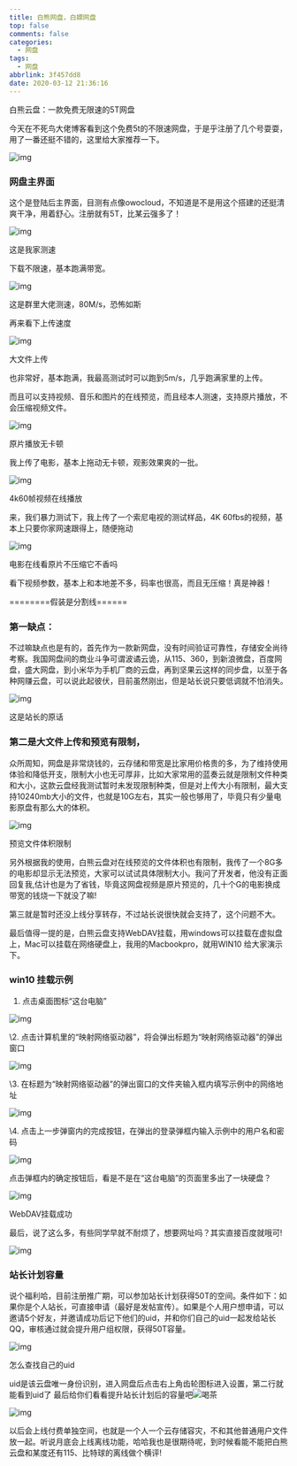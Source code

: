 ```yaml
---
title: 白熊网盘，白嫖网盘
top: false
comments: false
categories:
  - 网盘
tags:
  - 网盘
abbrlink: 3f457dd8
date: 2020-03-12 21:36:16
---
```


白熊云盘：一款免费无限速的5T网盘

<!-- more -->

今天在不死鸟大佬博客看到这个免费5t的不限速网盘，于是乎注册了几个号耍耍，用了一番还挺不错的，这里给大家推荐一下。

![img](http://image.coolapk.com/feed/2020/0311/22/1075433_502c6d7c_7398_3618@2554x1430.jpeg.m.jpg)

### 网盘主界面

这个是登陆后主界面，目测有点像owocloud，不知道是不是用这个搭建的还挺清爽干净，用着舒心。注册就有5T，比某云强多了！

![img](http://image.coolapk.com/feed/2020/0311/22/1075433_c9a429a4_7398_362@2014x1220.png.m.jpg)

这是我家测速

下载不限速，基本跑满带宽。

![img](http://image.coolapk.com/feed/2020/0311/22/1075433_7275912e_7398_3621@543x445.jpeg.m.jpg)

这是群里大佬测速，80M/s，恐怖如斯

再来看下上传速度

![img](http://image.coolapk.com/feed/2020/0311/22/1075433_76e921cd_7398_3623@1450x878.png.m.jpg)

大文件上传

也非常好，基本跑满，我最高测试时可以跑到5m/s，几乎跑满家里的上传。

而且可以支持视频、音乐和图片的在线预览，而且经本人测速，支持原片播放，不会压缩视频文件。

![img](http://image.coolapk.com/feed/2020/0311/22/1075433_7e570f0d_7398_3625@2526x1420.jpeg.m.jpg)

原片播放无卡顿

我上传了电影，基本上拖动无卡顿，观影效果爽的一批。

![img](http://image.coolapk.com/feed/2020/0311/22/1075433_13cd9ed3_7398_3627@1022x370.png.m.jpg)

4k60帧视频在线播放

来，我们暴力测试下，我上传了一个索尼电视的测试样品，4K 60fbs的视频，基本上只要你家网速跟得上，随便拖动

![img](http://image.coolapk.com/feed/2020/0311/22/1075433_ea4b7c32_7398_3629@2546x1338.jpeg.m.jpg)

电影在线看原片不压缩它不香吗

看下视频参数，基本上和本地差不多，码率也很高，而且无压缩！真是神器！

========假装是分割线======

### 第一缺点：

不过嘛缺点也是有的，首先作为一款新网盘，没有时间验证可靠性，存储安全尚待考察。我国网盘间的商业斗争可谓波谲云诡，从115、360，到新浪微盘，百度网盘，盛大网盘，到小米华为手机厂商的云盘，再到坚果云这样的同步盘，以至于各种网赚云盘，可以说此起彼伏，目前虽然刚出，但是站长说只要低调就不怕消失。

![img](http://image.coolapk.com/feed/2020/0311/22/1075433_2d96c5c0_7398_3631@1080x1920.jpeg.m.jpg)

这是站长的原话

### 第二是大文件上传和预览有限制，

众所周知，网盘是非常烧钱的，云存储和带宽是比家用价格贵的多，为了维持使用体验和降低开支，限制大小也无可厚非，比如大家常用的蓝奏云就是限制文件种类和大小，这款云盘经我测试暂时未发现限制种类，但是对上传大小有限制，最大支持10240mb大小的文件，也就是10G左右，其实一般也够用了，毕竟只有少量电影原盘有那么大的体积。

![img](http://image.coolapk.com/feed/2020/0311/22/1075433_e3bee40e_7404_1433@1436x648.png.m.jpg)

预览文件体积限制

另外根据我的使用，白熊云盘对在线预览的文件体积也有限制，我传了一个8G多的电影却显示无法预览，大家可以试试具体限制大小。我问了开发者，他没有正面回复我,估计也是为了省钱，毕竟这网盘视频是原片预览的，几十个G的电影换成带宽的钱烧一下就没了嘛!

第三就是暂时还没上线分享转存，不过站长说很快就会支持了，这个问题不大。

最后值得一提的是，白熊云盘支持WebDAV挂载，用windows可以挂载在虚拟盘上，Mac可以挂载在网络硬盘上，我用的Macbookpro，就用WIN10 给大家演示下。

### **win10   挂载示例**

1. 点击桌面图标“这台电脑”

![img](https://pic3.zhimg.com/80/v2-2ba8eaf9bc3fcd42a5b5ec9487fcbeb2_1440w.jpg)

\2. 点击计算机里的“映射网络驱动器”，将会弹出标题为“映射网络驱动器”的弹出窗口

![img](https://pic1.zhimg.com/80/v2-9f21331de76b7c8e81a7d62fefbda8a0_1440w.jpg)

\3. 在标题为“映射网络驱动器”的弹出窗口的文件夹输入框内填写示例中的网络地址

![img](https://pic4.zhimg.com/80/v2-ebb4627c2a697880cc5bb968422a01cb_1440w.jpg)

\4. 点击上一步弹窗内的完成按钮，在弹出的登录弹框内输入示例中的用户名和密码

![img](https://pic1.zhimg.com/80/v2-be7643b5788df7a3a8e86b64a0aba758_1440w.jpg)

点击弹框内的确定按钮后，看是不是在“这台电脑”的页面里多出了一块硬盘？

![img](https://pic2.zhimg.com/80/v2-6b41a2761601e152eab18efad2bb9779_1440w.jpg)

WebDAV挂载成功

最后，说了这么多，有些同学早就不耐烦了，想要网址吗？其实直接百度就哦可!

![img](http://image.coolapk.com/feed/2020/0311/22/1075433_dbc258c9_7404_1443@1630x828.jpeg.m.jpg)

### 站长计划容量

说个福利哈，目前注册推广期，可以参加站长计划获得50T的空间。条件如下：如果你是个人站长，可直接申请（最好是发帖宣传）。如果是个人用户想申请，可以邀请5个好友，并邀请成功后记下他们的uid，并和你们自己的uid一起发给站长QQ，审核通过就会提升用户组权限，获得50T容量。

![img](http://image.coolapk.com/feed/2020/0311/22/1075433_5c6c1dc7_7404_1445@2052x750.jpeg.m.jpg)

怎么查找自己的uid

uid是该云盘唯一身份识别，进入网盘后点击右上角齿轮图标进入设置，第二行就能看到uid了
最后给你们看看提升站长计划后的容量吧![喝茶](http://static.coolapk.com/emoticons/v9/coolapk_emotion_1016_hecha.png)

![img](http://image.coolapk.com/feed/2020/0311/22/1075433_b44e4f99_7404_1447@1390x1404.jpeg.m.jpg)



以后会上线付费单独空间，也就是一个人一个云存储容灾，不和其他普通用户文件放一起。听说月底会上线离线功能，哈哈我也是很期待呢，到时候看能不能把白熊云盘和某度还有115、比特球的离线做个横评!
